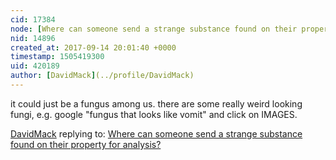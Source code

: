 ```yaml
---
cid: 17384
node: [Where can someone send a strange substance found on their property for analysis?](../notes/bbutler/09-14-2017/where-can-someone-send-a-strange-substance-found-on-their-property-for-analysis)
nid: 14896
created_at: 2017-09-14 20:01:40 +0000
timestamp: 1505419300
uid: 420189
author: [DavidMack](../profile/DavidMack)
---
```


it could just be a fungus among us.  there are some really weird looking fungi, e.g. google "fungus that looks like vomit" and click on IMAGES.

[DavidMack](../profile/DavidMack) replying to: [Where can someone send a strange substance found on their property for analysis?](../notes/bbutler/09-14-2017/where-can-someone-send-a-strange-substance-found-on-their-property-for-analysis)

